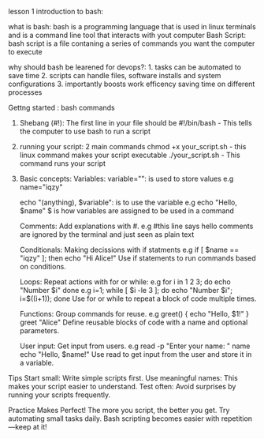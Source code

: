 lesson 1 introduction to bash:

what is bash: bash is a programming language that is used in linux terminals and is a command line tool that interacts with yout computer 
Bash Script: bash script is a file contaning a series of commands you want the computer to execute

why should bash be learened for devops?:
    1. tasks can be automated to save time
    2. scripts can handle files, software installs and system configurations
    3. importantly boosts work efficency saving time on different processes 

Gettng started : bash commands
1. Shebang (#!):
   The first line in your file should be #!/bin/bash - This tells the computer to use bash to run a script

2. running your script: 2 main commands
   chmod +x your_script.sh - this linux command makes your script executable
   ./your_script.sh - This command runs your script

3. Basic concepts:
   Variables:
   variable="": is used to store values
   e.g name="iqzy"

   echo "(anything), $variable": is to use the variable
   e.g echo "Hello, $name"
   $ is how variables are assigned to be used in a command

   Comments:
   Add explanations with #.
   e.g #this line says hello
   comments are ignored by the terminal and just seen as plain text

   Conditionals:
   Making decissions with if statments
   e.g if [ $name == "iqzy" ]; then echo "Hi Alice!"
   Use if statements to run commands based on conditions.

   Loops:
   Repeat actions with for or while:
   e.g for i in 1 2 3; do echo "Number $i" done
   e.g i=1; while [ $i -le 3 ]; do echo "Number $i"; i=$((i+1)); done
   Use for or while to repeat a block of code multiple times.

   Functions:
   Group commands for reuse.
   e.g greet() { echo "Hello, $1!" } greet "Alice"
   Define reusable blocks of code with a name and optional parameters.
   
   User input:
   Get input from users.
   e.g read -p "Enter your name: " name echo "Hello, $name!"
   Use read to get input from the user and store it in a variable.

Tips
Start small: Write simple scripts first.
Use meaningful names: This makes your script easier to understand.
Test often: Avoid surprises by running your scripts frequently.

Practice Makes Perfect!
The more you script, the better you get. Try automating small tasks daily.
Bash scripting becomes easier with repetition—keep at it!

   

   
   
   






